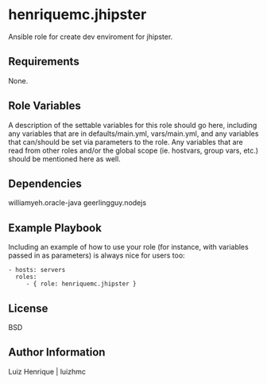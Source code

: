 henriquemc.jhipster
=========

Ansible role for create dev enviroment for jhipster.

Requirements
------------

None.

Role Variables
--------------

A description of the settable variables for this role should go here, including any variables that are in defaults/main.yml, vars/main.yml, and any variables that can/should be set via parameters to the role. Any variables that are read from other roles and/or the global scope (ie. hostvars, group vars, etc.) should be mentioned here as well.

Dependencies
------------

 williamyeh.oracle-java
 geerlingguy.nodejs

Example Playbook
----------------

Including an example of how to use your role (for instance, with variables passed in as parameters) is always nice for users too:

    - hosts: servers
      roles:
         - { role: henriquemc.jhipster }

License
-------

BSD

Author Information
------------------

Luiz Henrique | luizhmc
